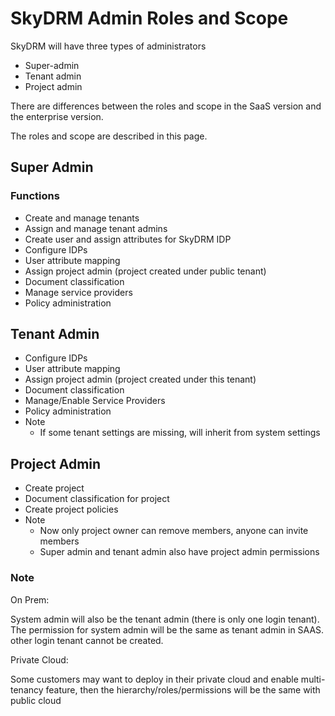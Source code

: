 # SkyDRM Admin Roles and Scope  
  
SkyDRM will have three types of administrators  

* Super-admin
* Tenant admin
* Project admin
  
There are differences between the roles and scope in the SaaS version and the enterprise version. 
  

The roles and scope are described in this page.

  
## Super Admin
### Functions

* Create and manage tenants
* Assign and manage tenant admins
* Create user and assign attributes for SkyDRM IDP
* Configure IDPs
* User attribute mapping
* Assign project admin (project created under public tenant)
* Document classification
* Manage service providers
* Policy administration

  
## Tenant Admin

* Configure IDPs
* User attribute mapping
* Assign project admin (project created under this tenant)
* Document classification
* Manage/Enable Service Providers
* Policy administration
* Note
    * If some tenant settings are missing, will inherit from system settings
  
## Project Admin

* Create project
* Document classification for project
* Create project policies
* Note
    * Now only project owner can remove members, anyone can invite members
    * Super admin and tenant admin also have project admin permissions

### Note

On Prem:  

System admin will also be the tenant admin (there is only one login tenant).
The permission for system admin will be the same as tenant admin in SAAS.
other login tenant cannot be created.
  

Private Cloud:  

Some customers may want to deploy in their private cloud and enable multi-tenancy feature, then the hierarchy/roles/permissions will be the same with public cloud